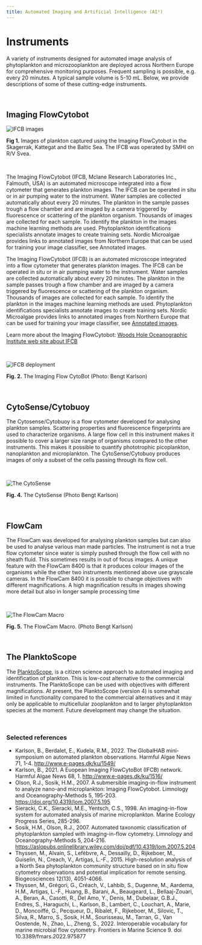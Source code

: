 ```yaml
---
title: Automated Imaging and Artificial Intelligence (AI²)
---
```


# Instruments

A variety of instruments designed for automated image analysis of phytoplankton and microzooplankton are deployed across Northern Europe for comprehensive monitoring purposes. Frequent sampling is possible, e.g. every 20 minutes. A typical sample volume is 5-10 mL. Below, we provide descriptions of some of these cutting-edge instruments.

&nbsp;  

## Imaging FlowCytobot

![IFCB images](/assets/ifcb_mosaic_for_nordic_microalgae.png)

__Fig 1.__ Images of plankton captured using the Imaging FlowCytobot in the Skagerrak, Kattegat and the Baltic Sea. The IFCB was operated by SMHI on R/V Svea.

&nbsp;  

The Imaging FlowCytobot (IFCB, Mclane Research Laboratories Inc., Falmouth, USA) is an automated microscope integrated into a flow cytometer that generates plankton images. The IFCB can be operated in situ or in air pumping water to the instrument. Water samples are collected automatically about every 20 minutes. The plankton in the sample passes trough a flow chamber and are imaged by a camera triggered by fluorescence or scattering of the plankton organism. Thousands of images are collected for each sample. To identify the plankton in the images machine learning methods are used. Phytoplankton identifications specialists annotate images to create training sets. Nordic Microalgae provides links to annotated images from Northern Europe that can be used for training your image classifier, see Annotated images.


The Imaging FlowCytobot (IFCB) is an automated microscope integrated into a flow cytometer that generates plankton images. The IFCB can be operated in situ or in air pumping water to the instrument. Water samples are collected automatically about every 20 minutes. The plankton in the sample passes trough a flow chamber and are imaged by a camera triggered by fluorescence or scattering of the plankton organism. Thousands of images are collected for each sample. To identify the plankton in the images machine learning methods are used. Phytoplankton identifications specialists annotate images to create training sets. Nordic Microalgae provides links to annotated images from Northern Europe that can be used for training your image classifier, see [Annotated images](/annotated-images/).

Learn more about the Imaging FlowCytobot: [Woods Hole Oceanographic Institute web site about IFCB](https://www2.whoi.edu/staff/hsosik/ifcb/)

&nbsp;  

![IFCB deployment](/assets/Imaging_FlowCytobot_10_October_2017_cropped_IMG_1273_small.jpg)

__Fig. 2.__ The Imaging Flow CytoBot (Photo: Bengt Karlson)

&nbsp;  

## CytoSense/Cytobuoy

The Cytosense/Cytobuoy is a flow cytometer developed for analysing plankton samples. Scattering properties and fluorescence fingerprints are used to characterize organisms. A large flow cell in this instrument makes it possible to cover a larger size range of organisms compared to the other instruments. This makes it possible to quantify phototrophic picoplankton, nanoplankton and microplankton. The CytoSense/Cytobuoy produces images of only a subset of the cells passing through its flow cell.

&nbsp;  

![The CytoSense](/assets/cytosense_IMG_9015_cropped.JPG)

__Fig. 4.__ The CytoSense (Photo Bengt Karlson)

&nbsp;  

## FlowCam

The FlowCam was developed for analysing plankton samples but can also be used to analyse various man made particles. The instrument is not a true flow cytometer since water is simply pushed through the flow cell with no sheath fluid. This sometimes results in out of focus images. A unique feature with the FlowCam 8400 is that it produces colour images of the organisms while the other two instruments mentioned above use grayscale cameras. In the FlowCam 8400 it is possible to change objectives with different magnifications. A high magnification results in images showing more detail but also in longer sample processing time

&nbsp;  

![The FlowCam Macro](/assets/flow_cam_macro_IMG_8981_cropped.JPG)

__Fig. 5.__ The FlowCam Macro. (Photo Bengt Karlson)

&nbsp;  

## The PlanktoScope

The [PlanktoScope](https://www.planktoscope.org), is a citizen science approach to automated imaging and identification of plankton. This is low-cost alternative to the commercial instruments. The PlanktoScope can be used with objectives with different magnifications. At present, the PlanktoScope (version 4) is somewhat limited in functionality compared to the commercial alternatives and it may only be applicable to multicellular zooplankton and to larger phytoplankton species at the moment. Future development may change the situation.


&nbsp;  

### Selected references

- Karlson, B., Berdalet, E., Kudela, R.M., 2022. The GlobalHAB mini-symposium on automated plankton observations. Harmful Algae News 71, 1-4. http://www.e-pages.dk/ku/1549/
- Karlson, B., 2021. A Euopean Imaging FlowCytoBot (IFCB) network. Harmful Algae News 68, 1. http://www.e-pages.dk/ku/1516/
- Olson, R.J., Sosik, H.M., 2007. A submersible imaging-in-flow instrument to analyze nano-and microplankton: Imaging FlowCytobot. Limnology and Oceanography-Methods 5, 195-203. https://doi.org/10.4319/lom.2007.5.195
- Sieracki, C.K., Sieracki, M.E., Yentsch, C.S., 1998. An imaging-in-flow system for automated analysis of marine microplankton. Marine Ecology Progress Series, 285-296.
- Sosik, H.M., Olson, R.J., 2007. Automated taxonomic classification of phytoplankton sampled with imaging-in-flow cytometry. Limnology and Oceanography-Methods 5, 204-216. https://aslopubs.onlinelibrary.wiley.com/doi/pdf/10.4319/lom.2007.5.204
- Thyssen, M., Alvain, S., Lefèbvre, A., Dessailly, D., Rijkeboer, M., Guiselin, N., Creach, V., Artigas, L.-F., 2015. High-resolution analysis of a North Sea phytoplankton community structure based on in situ flow cytometry observations and potential implication for remote sensing. Biogeosciences 12(13), 4051-4066.
- Thyssen, M., Grégori, G., Créach, V., Lahbib, S., Dugenne, M., Aardema, H.M., Artigas, L.-F., Huang, B., Barani, A., Beaugeard, L., Bellaaj-Zouari, A., Beran, A., Casotti, R., Del Amo, Y., Denis, M., Dubelaar, G.B.J., Endres, S., Haraguchi, L., Karlson, B., Lambert, C., Louchart, A., Marie, D., Moncoiffé, G., Pecqueur, D., Ribalet, F., Rijkeboer, M., Silovic, T., Silva, R., Marro, S., Sosik, H.M., Sourisseau, M., Tarran, G., Van Oostende, N., Zhao, L., Zheng, S., 2022. Interoperable vocabulary for marine microbial flow cytometry. Frontiers in Marine Science 9. doi 10.3389/fmars.2022.975877
